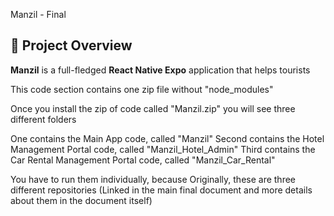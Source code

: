 Manzil - Final

## 📌 Project Overview  
**Manzil** is a full-fledged **React Native Expo** application that helps tourists


This code section contains one zip file without "node_modules"

Once you install the zip of code called "Manzil.zip" you will see three different folders


One contains the Main App code, called "Manzil"
Second contains the Hotel Management Portal code, called "Manzil_Hotel_Admin"
Third contains the Car Rental Management Portal code, called "Manzil_Car_Rental"


You have to run them individually, because Originally, these are three different repositories (Linked in the main final document and more details about them in the document itself)